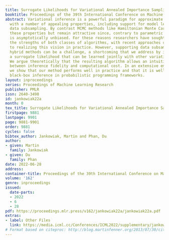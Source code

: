 ```yaml
---
title: Surrogate Likelihoods for Variational Annealed Importance Sampling
booktitle: Proceedings of the 39th International Conference on Machine Learning
abstract: Variational inference is a powerful paradigm for approximate Bayesian inference
  with a number of appealing properties, including support for model learning and
  data subsampling. By contrast MCMC methods like Hamiltonian Monte Carlo do not share
  these properties but remain attractive since, contrary to parametric methods, MCMC
  is asymptotically unbiased. For these reasons researchers have sought to combine
  the strengths of both classes of algorithms, with recent approaches coming closer
  to realizing this vision in practice. However, supporting data subsampling in these
  hybrid methods can be a challenge, a shortcoming that we address by introducing
  a surrogate likelihood that can be learned jointly with other variational parameters.
  We argue theoretically that the resulting algorithm allows an intuitive trade-off
  between inference fidelity and computational cost. In an extensive empirical comparison
  we show that our method performs well in practice and that it is well-suited for
  black-box inference in probabilistic programming frameworks.
layout: inproceedings
series: Proceedings of Machine Learning Research
publisher: PMLR
issn: 2640-3498
id: jankowiak22a
month: 0
tex_title: Surrogate Likelihoods for Variational Annealed Importance Sampling
firstpage: 9881
lastpage: 9901
page: 9881-9901
order: 9881
cycles: false
bibtex_author: Jankowiak, Martin and Phan, Du
author:
- given: Martin
  family: Jankowiak
- given: Du
  family: Phan
date: 2022-06-28
address:
container-title: Proceedings of the 39th International Conference on Machine Learning
volume: '162'
genre: inproceedings
issued:
  date-parts:
  - 2022
  - 6
  - 28
pdf: https://proceedings.mlr.press/v162/jankowiak22a/jankowiak22a.pdf
extras:
- label: Other Files
  link: https://media.icml.cc/Conferences/ICML2022/supplementary/jankowiak22a-supp.zip
# Format based on citeproc: http://blog.martinfenner.org/2013/07/30/citeproc-yaml-for-bibliographies/
---
```

